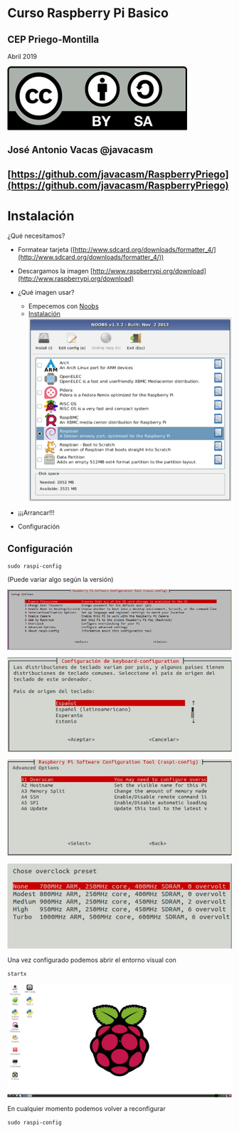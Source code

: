 # Curso Raspberry Pi Basico

## CEP Priego-Montilla

Abril 2019

![CC](./imagenes/Licencia_CC.png)

## José Antonio Vacas  @javacasm

## [https://github.com/javacasm/RaspberryPriego](https://github.com/javacasm/RaspberryPriego)

# Instalación

¿Qué necesitamos?

* Formatear tarjeta ([http://www.sdcard.org/downloads/formatter_4/](http://www.sdcard.org/downloads/formatter_4/))
* Descargamos la imagen [http://www.raspberrypi.org/download](http://www.raspberrypi.org/download)
* ¿Qué imagen usar?
	* Empecemos con [Noobs](https://www.raspberrypi.org/blog/tag/noobs/)
	* [Instalación](https://www.raspberrypi.org/help/noobs-setup/)
![noobs](./imagenes/noobs.png)

* ¡¡¡Arrancar!!!
* Configuración

## Configuración

	sudo raspi-config

(Puede variar algo según la versión)

![config](./imagenes/config.png)

![teclado](./imagenes/teclado.png)

![avanzado](./imagenes/avanzados.png)

![overclock](./imagenes/overcock.png)


Una vez configurado podemos abrir el entorno visual con

	startx



![statx](./imagenes/raspX.png)

En cualquier momento podemos volver a reconfigurar


	sudo raspi-config
